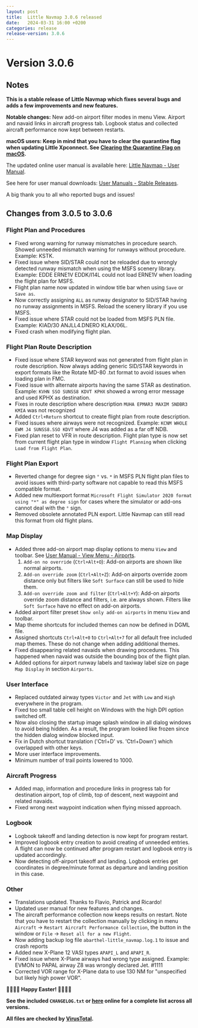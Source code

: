 ```yaml
---
layout: post
title:  Little Navmap 3.0.6 released
date:   2024-03-31 16:00 +0200
categories: release
release-version: 3.0.6
---
```


# Version 3.0.6

## Notes

**This is a stable release of Little Navmap which fixes several bugs and adds a few
improvements and new features.**

**Notable changes:** New add-on airport filter modes in menu View.
Airport and navaid links in aircraft progress tab.
Logbook status and collected aircraft performance now kept between restarts.

**macOS users: Keep in mind that you have to clear the quarantine flag when updating Little Xpconnect. See
[Clearing the Quarantine Flag on macOS](https://www.littlenavmap.org/manuals/littlenavmap/release/latest/en/XPCONNECT.html#clearing-the-quarantine-flag-on-macos).**

The updated online user manual is available here:
[Little Navmap - User Manual](https://www.littlenavmap.org/manuals/littlenavmap/release/3.0/en/).

See here for user manual downloads:
[User Manuals - Stable Releases](https://albar965.github.io/manuals.html#stable).

A big thank you to all who reported bugs and issues!

## Changes from 3.0.5 to 3.0.6

### Flight Plan and Procedures

* Fixed wrong warning for runway mismatches in procedure search. Showed unneeded mismatch warning
  for runways without procedure. Example: KSTK.
* Fixed issue where SID/STAR could not be reloaded due to wrongly detected runway mismatch when
  using the MSFS scenery library. Example: EDDE ERNE1V EDDK/I14L
  could not load ERNE1V when loading the flight plan for MSFS.
* Flight plan name now updated in window title bar when using `Save` or `Save as`.
* Now correctly assigning `ALL` as runway designator to SID/STAR having no runway assignments in MSFS.
  Reload the scenery library if you use MSFS.
* Fixed issue where STAR could not be loaded from MSFS PLN file. Example: KIAD/30 ANJLL4.DNERO KLAX/06L.
* Fixed crash when modifying flight plan.

### Flight Plan Route Description

* Fixed issue where STAR keyword was not generated from flight plan in route description.
  Now always adding generic SID/STAR keywords in export formats like the Rotate MD-80 .txt format
  to avoid issues when loading plan in FMC.
* Fixed issue with alternate airports having the same STAR as destination.
  Example: `KVHN SSO SUNSS8 KDVT KPHX` showed a wrong error message and used KPHX as destination.
* Fixes in route description where description `MUHA EPMAR3 MAXIM SNDBR3 KMIA` was not recognized
* Added `Ctrl+Return` shortcut to create flight plan from route description.
* Fixed issues where airways were not recognized. Example: `KCNM WHOLE EWM J4 SUNSS8.SSO KDVT` where
  J4 was added as a far off NDB.
* Fixed plan reset to VFR in route description. Flight plan type is now set from current flight plan
  type in window `Flight Planning` when clicking `Load from Flight Plan`.

### Flight Plan Export

* Reverted change for degree sign `°` vs. `*` in MSFS PLN flight plan files to avoid issues with
  third-party software not capable to read this MSFS compatible format.
* Added new multiexport format `Microsoft Flight Simulator 2020 format using "*" as degree sign`
  for cases where the simulator or add-ons  cannot deal with the `°` sign.
* Removed obsolete annotated PLN export. Little Navmap can still read this format from old flight
  plans.

### Map Display

* Added three add-on airport map display options to menu `View` and toolbar.
  See [User Manual - View Menu - Airports](https://www.littlenavmap.org/manuals/littlenavmap/release/latest/en/MENUS.html#airports).
  1. `Add-on no override` (`Ctrl+Alt+O`): Add-on airports are shown like normal airports.
  2. `Add-on override zoom`  (`Ctrl+Alt+Z`): Add-on airports override zoom distance only but filters
     like `Soft Surface` can still be used to hide them.
  3. `Add-on override zoom and filter` (`Ctrl+Alt+Y`): Add-on airports override zoom distance and
     filters, i.e. are always shown. Filters like `Soft Surface` have no effect on add-on airports.
* Added airport filter preset `Show only add-on airports` in menu `View` and toolbar.
* Map theme shortcuts for included themes can now be defined in DGML file.
* Assigned shortcuts `Ctrl+Alt+0` to `Ctrl+Alt+7` for all default free included map themes.
  These do not change when adding additional themes.
* Fixed disappearing related navaids when drawing procedures. This happened when navaid was outside
  the bounding box of the flight plan.
* Added options for airport runway labels and taxiway label size on page `Map Display` in section
  `Airports`.

### User Interface

* Replaced outdated airway types `Victor` and `Jet` with `Low` and `High` everywhere in the program.
* Fixed too small table cell height on Windows with the high DPI option switched off.
* Now also closing the startup image splash window in all dialog windows to avoid being hidden.
  As a result, the program looked like frozen since the hidden dialog window blocked input.
* Fix in Dutch shortcut translation ('Ctrl+D' vs. 'Ctrl+Down') which overlapped with other keys.
* More user interface improvements.
* Minimum number of trail points lowered to 1000.

### Aircraft Progress

* Added map, information and procedure links in progress tab for destination airport, top of climb,
  top of descent, next waypoint and related navaids.
* Fixed wrong next waypoint indication when flying missed approach.

### Logbook

* Logbook takeoff and landing detection is now kept for program restart.
* Improved logbook entry creation to avoid creating of unneeded entries. A flight can now be continued
  after program restart and logbook entry is updated accordingly.
* Now detecting off-airport takeoff and landing. Logbook entries get coordinates in degree/minute
  format as departure and landing position in this case.

### Other

* Translations updated. Thanks to Flavio, Patrick and Ricardo!
* Updated user manual for new features and changes.
* The aircraft performance collection now keeps results on restart. Note that you have to restart
  the collection manually by clicking in menu `Aircraft` -> `Restart Aircraft Performance Collection`,
  the button in the window or `File` -> `Reset all for a new Flight`.
* Now adding backup log file `abarthel-little_navmap.log.1` to issue and crash reports
* Added new X-Plane 12 VASI types `APAPI_L` and `APAPI_R`.
* Fixed issue where X-Plane airways had wrong type assigned. Example:
  EVMON to PAPAL airway Z8 was wrongly declared Jet. #1111
* Corrected VOR range for X-Plane data to use 130 NM for "unspecified but likely high power VOR".

**🐇🐇🪺🪺 Happy Easter! 🪺🪺🐇🐇**


**See the included `CHANGELOG.txt` or [here](https://github.com/albar965/littlenavmap/blob/v3.0.6/CHANGELOG.txt) online for a complete list across all versions.**

**All files are checked by [VirusTotal](https://www.virustotal.com).**

